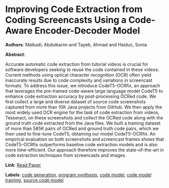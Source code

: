# Improving Code Extraction from Coding Screencasts Using a Code-Aware Encoder-Decoder Model

**Authors**: Malkadi, Abdulkarim and Tayeb, Ahmad and Haiduc, Sonia

**Abstract**:

Accurate automatic code extraction from tutorial videos is crucial for software developers seeking to reuse the code contained in these videos. Current methods using optical character recognition (OCR) often yield inaccurate results due to code complexity and variations in screencast formats. To address this issue, we introduce CodeT5-OCRfix, an approach that leverages the pre-trained code-aware large language model CodeT5 to enhance code extraction accuracy by post-processing OCRed code. We first collect a large and diverse dataset of source code screenshots captured from more than 10K Java projects from GitHub. We then apply the most widely used OCR engine for the task of code extraction from videos, Tesseract, on these screenshots and collect the OCRed code along with the ground truth code extracted from the Java files. We built a training dataset of more than 585K pairs of OCRed and ground truth code pairs, which we then used to fine-tune CodeT5, obtaining our model CodeT5-OCRfix. An empirical evaluation on both screenshots and screencast frames shows that CodeT5-OCRfix outperforms baseline code extraction models and is also more time-efficient. Our approach therefore improves the state-of-the-art in code extraction techniques from screencasts and images.

**Link**: [Read Paper](https://ieeexplore.ieee.org/stamp/stamp.jsp?tp=&arnumber=10298433)

**Labels**: [code generation](../../labels/code_generation.md), [program synthesis](../../labels/program_synthesis.md), [code model](../../labels/code_model.md), [code model training](../../labels/code_model_training.md), [source code model](../../labels/source_code_model.md)
